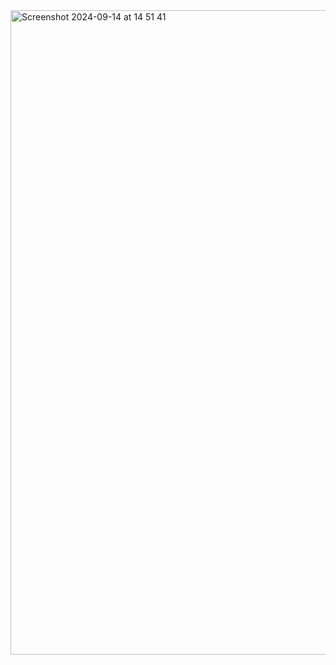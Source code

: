 <img width="1031" alt="Screenshot 2024-09-14 at 14 51 41" src="https://github.com/user-attachments/assets/0e8fc20f-4b86-40b3-a4cf-bbe5820e435f">
